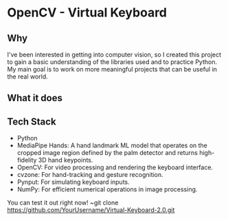 # OpenCV - Virtual Keyboard

## Why

I've been interested in getting into computer vision, so I created this project to gain a basic understanding of the libraries used and to practice Python. My main goal is to work on more meaningful projects that can be useful in the real world.

## What it does


## Tech Stack
- Python
- MediaPipe Hands:  A hand landmark ML model that operates on the cropped image region defined by the palm detector and returns high-fidelity 3D hand keypoints.
- OpenCV: For video processing and rendering the keyboard interface.
- cvzone: For hand-tracking and gesture recognition.
- Pynput: For simulating keyboard inputs.
- NumPy: For efficient numerical operations in image processing.

You can test it out right now!
~git clone https://github.com/YourUsername/Virtual-Keyboard-2.0.git
